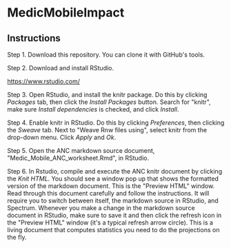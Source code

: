 MedicMobileImpact
=================

## Instructions

 Step 1.  Download this repository.  You can clone it with GitHub's tools.

 Step 2.  Download and install RStudio.

https://www.rstudio.com/

 Step 3.  Open RStudio, and install the knitr package.  Do this by clicking _Packages_ tab, then click the _Install Packages_ button.  Search for "knitr", make sure _Install dependencies_ is checked, and click _Install_.

 Step 4.  Enable knitr in RStudio.  Do this by clicking _Preferences_, then clicking the _Sweave_ tab.  Next to "Weave Rnw files using", select knitr from the drop-down menu.  Click _Apply_ and _Ok_.

 Step 5.  Open the ANC markdown source document, "Medic_Mobile_ANC_worksheet.Rmd", in RStudio.

 Step 6.  In Rstudio, compile and execute the ANC knitr document by clicking the _Knit HTML_.  You should see a window pop up that shows the formatted version of the markdown document.  This is the "Preview HTML" window.  Read through this document carefully and follow the instructions.  It will require you to switch between itself, the markdown source in RStudio, and Spectrum.  Whenever you make a change in the markdown source document in RStudio, make sure to save it and then click the refresh icon in the "Preview HTML" window (it's a typical refresh arrow circle).  This is a living document that computes statistics you need to do the projections on the fly.
